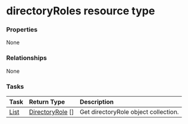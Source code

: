 # directoryRoles resource type



### Properties
None

### Relationships
None


### Tasks

| Task		   | Return Type	|Description|
|:---------------|:--------|:----------|
|[List](../api/directoryrole_list.md) | [DirectoryRole](directoryrole.md) [] |Get directoryRole object collection. |

<!-- uuid: f5240879-e796-4298-b547-e2b3f0b267d1
2015-10-12 23:35:01 UTC -->